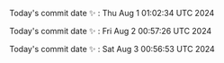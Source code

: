 Today's commit date ✨ : Thu Aug 1 01:02:34 UTC 2024 

Today's commit date ✨ : Fri Aug 2 00:57:26 UTC 2024 

Today's commit date ✨ : Sat Aug 3 00:56:53 UTC 2024 

